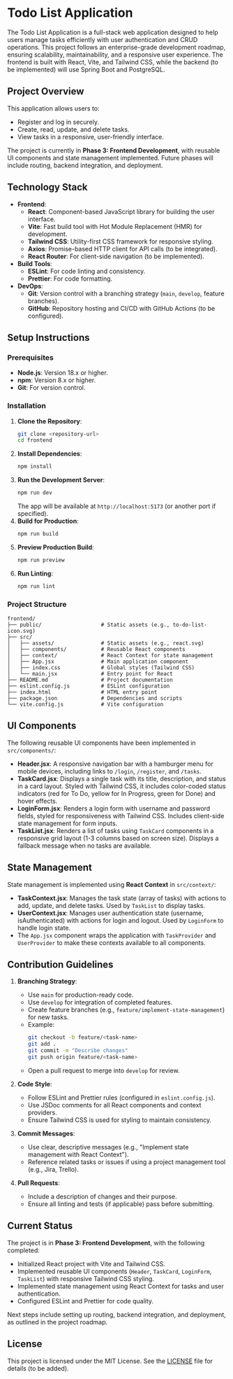 # Todo List Application

The Todo List Application is a full-stack web application designed to help users manage tasks efficiently with user authentication and CRUD operations. This project follows an enterprise-grade development roadmap, ensuring scalability, maintainability, and a responsive user experience. The frontend is built with React, Vite, and Tailwind CSS, while the backend (to be implemented) will use Spring Boot and PostgreSQL.

## Project Overview

This application allows users to:
- Register and log in securely.
- Create, read, update, and delete tasks.
- View tasks in a responsive, user-friendly interface.

The project is currently in **Phase 3: Frontend Development**, with reusable UI components and state management implemented. Future phases will include routing, backend integration, and deployment.

## Technology Stack

- **Frontend**:
  - **React**: Component-based JavaScript library for building the user interface.
  - **Vite**: Fast build tool with Hot Module Replacement (HMR) for development.
  - **Tailwind CSS**: Utility-first CSS framework for responsive styling.
  - **Axios**: Promise-based HTTP client for API calls (to be integrated).
  - **React Router**: For client-side navigation (to be implemented).
- **Build Tools**:
  - **ESLint**: For code linting and consistency.
  - **Prettier**: For code formatting.
- **DevOps**:
  - **Git**: Version control with a branching strategy (`main`, `develop`, feature branches).
  - **GitHub**: Repository hosting and CI/CD with GitHub Actions (to be configured).

## Setup Instructions

### Prerequisites
- **Node.js**: Version 18.x or higher.
- **npm**: Version 8.x or higher.
- **Git**: For version control.

### Installation
1. **Clone the Repository**:
   ```bash
   git clone <repository-url>
   cd frontend
   ```
2. **Install Dependencies**:
   ```bash
   npm install
   ```
3. **Run the Development Server**:
   ```bash
   npm run dev
   ```
   The app will be available at `http://localhost:5173` (or another port if specified).
4. **Build for Production**:
   ```bash
   npm run build
   ```
5. **Preview Production Build**:
   ```bash
   npm run preview
   ```
6. **Run Linting**:
   ```bash
   npm run lint
   ```

### Project Structure
```
frontend/
├── public/                   # Static assets (e.g., to-do-list-icon.svg)
├── src/
│   ├── assets/               # Static assets (e.g., react.svg)
│   ├── components/           # Reusable React components
│   ├── context/              # React Context for state management
│   ├── App.jsx               # Main application component
│   ├── index.css             # Global styles (Tailwind CSS)
│   └── main.jsx              # Entry point for React
├── README.md                 # Project documentation
├── eslint.config.js          # ESLint configuration
├── index.html                # HTML entry point
├── package.json              # Dependencies and scripts
└── vite.config.js            # Vite configuration
```

## UI Components

The following reusable UI components have been implemented in `src/components/`:
- **Header.jsx**: A responsive navigation bar with a hamburger menu for mobile devices, including links to `/login`, `/register`, and `/tasks`.
- **TaskCard.jsx**: Displays a single task with its title, description, and status in a card layout. Styled with Tailwind CSS, it includes color-coded status indicators (red for To Do, yellow for In Progress, green for Done) and hover effects.
- **LoginForm.jsx**: Renders a login form with username and password fields, styled for responsiveness with Tailwind CSS. Includes client-side state management for form inputs.
- **TaskList.jsx**: Renders a list of tasks using `TaskCard` components in a responsive grid layout (1-3 columns based on screen size). Displays a fallback message when no tasks are available.

## State Management

State management is implemented using **React Context** in `src/context/`:
- **TaskContext.jsx**: Manages the task state (array of tasks) with actions to add, update, and delete tasks. Used by `TaskList` to display tasks.
- **UserContext.jsx**: Manages user authentication state (username, isAuthenticated) with actions for login and logout. Used by `LoginForm` to handle login state.
- The `App.jsx` component wraps the application with `TaskProvider` and `UserProvider` to make these contexts available to all components.

## Contribution Guidelines

1. **Branching Strategy**:
   - Use `main` for production-ready code.
   - Use `develop` for integration of completed features.
   - Create feature branches (e.g., `feature/implement-state-management`) for new tasks.
   - Example:
     ```bash
     git checkout -b feature/<task-name>
     git add .
     git commit -m "Describe changes"
     git push origin feature/<task-name>
     ```
   - Open a pull request to merge into `develop` for review.

2. **Code Style**:
   - Follow ESLint and Prettier rules (configured in `eslint.config.js`).
   - Use JSDoc comments for all React components and context providers.
   - Ensure Tailwind CSS is used for styling to maintain consistency.

3. **Commit Messages**:
   - Use clear, descriptive messages (e.g., "Implement state management with React Context").
   - Reference related tasks or issues if using a project management tool (e.g., Jira, Trello).

4. **Pull Requests**:
   - Include a description of changes and their purpose.
   - Ensure all linting and tests (if applicable) pass before submitting.

## Current Status

The project is in **Phase 3: Frontend Development**, with the following completed:
- Initialized React project with Vite and Tailwind CSS.
- Implemented reusable UI components (`Header`, `TaskCard`, `LoginForm`, `TaskList`) with responsive Tailwind CSS styling.
- Implemented state management using React Context for tasks and user authentication.
- Configured ESLint and Prettier for code quality.

Next steps include setting up routing, backend integration, and deployment, as outlined in the project roadmap.

## License

This project is licensed under the MIT License. See the [LICENSE](LICENSE) file for details (to be added).